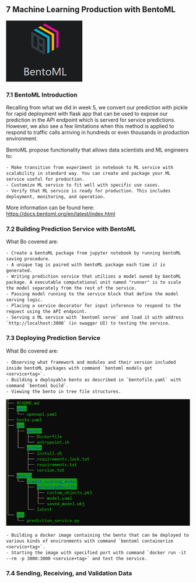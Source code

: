 ## 7 Machine Learning Production with BentoML

![image](images/BentoML_logo.png)

### 7.1 BentoML Introduction

Recalling from what we did in week 5, we convert our prediction with pickle for rapid deployment with flask app that can be used to expose our prediction in the API endpoint which is serverd for service predictions. However, we also see a few limitations when this method is applied to respond to traffic calls arriving in hundreds or even thousands in production environment.  

BentoML propose functionality that allows data scientists and ML engineers to:

    - Make transition from experiment in notebook to ML service with scalability in standard way. You can create and package your ML service useful for production.
    - Customize ML service to fit well with specific use cases.
    - Verify that ML service is ready for production. This includes deployment, monitoring, and operation.

More information can be found here: https://docs.bentoml.org/en/latest/index.html

### 7.2 Building Prediction Service with BentoML

What Bo covered are:

    - Create a bentoML package from jupyter notebook by running bentoML saving procedure.
    - A unique tag is paired with bentoML package each time it is generated. 
    - Writing prediction service that utilizes a model owned by bentoML package. A executable computational unit named "runner" is to scale the model separately from the rest of the service.
    - Passing model running to the service block that define the model serving logic.
    - Placing a service decorator for input inference to respond to the request using the API endpoint.
    - Serving a ML service with `bentoml serve` and load it with address `http://localhost:3000` (in swagger UI) to testing the service. 


### 7.3 Deploying Prediction Service

What Bo covered are:

    - Observing what framework and modules and their version included inside bentoML packages with command `bentoml models get <service+tag>`.
    - Building a deployable bento as described in `bentofile.yaml` with command `bentoml build`.
    - Viewing the bento in tree file structures.

![image](images/bento_tree_view.png)

    - Building a docker image containing the bento that can be deployed to various kinds of environments with command `bentoml containerize <service+tag>`.
    - Starting the image with specified port with command `docker run -it --rm -p 3000:3000 <service+tag>` and test the service. 

### 7.4 Sending, Receiving, and Validation Data
